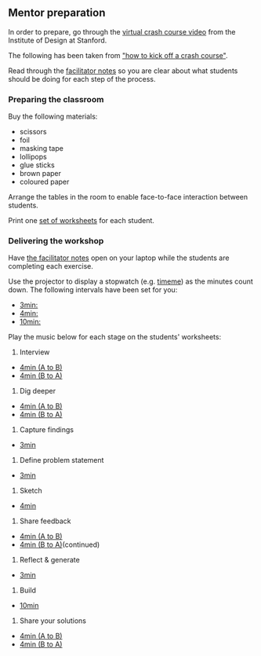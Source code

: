 ## Mentor preparation
In order to prepare, go through the [virtual crash course video](https://dschool.stanford.edu/resources/virtual-crash-course-video) from the Institute of Design at Stanford.

The following has been taken from ["how to kick off a crash course"](https://dschool.stanford.edu/resources/gear-up-how-to-kick-off-a-crash-course).

Read through the [facilitator notes](./GiftGiving-FacilitatorNotes.pdf) so you are clear about what students should be doing for each step of the process.

### Preparing the classroom

Buy the following materials:
- scissors
- foil
- masking tape
- lollipops
- glue sticks
- brown paper
- coloured paper

Arrange the tables in the room to enable face-to-face interaction between students.

Print one [set of worksheets](../GiftGiving-Worksheets.pdf) for each student.

### Delivering the workshop

Have [the facilitator notes](./GiftGiving-FacilitatorNotes.pdf) open on your laptop while the students are completing each exercise.

Use the projector to display a stopwatch (e.g. [timeme](http://www.timeme.com)) as the minutes count down. The following intervals have been set for you:
+ [3min:](http://www.timeme.com/timer.htm?17px07ps0s10660501/Stopwatch)
+ [4min:](http://www.timeme.com/timer.htm?17pyo7ps0s10660501/Stopwatch)
+ [10min:](http://www.timeme.com/timer.htm?17q8o7ps0s10660501/Stopwatch)

Play the music below for each stage on the students' worksheets:

1. Interview
  - [4min (A to B)](https://www.youtube.com/watch?v=rs6Y4kZ8qtw)
  - [4min (B to A)](https://www.youtube.com/watch?v=SM4lNT09o30)

1. Dig deeper
  - [4min (A to B)](https://www.youtube.com/watch?v=kbxtYqA6ypM)
  - [4min (B to A)](https://www.youtube.com/watch?v=o_eA3T513UQ)

1. Capture findings
  - [3min](https://www.youtube.com/watch?v=dOYf-4py0oo)

1. Define problem statement
  - [3min](https://www.youtube.com/watch?v=oCRe9iPpQZI)

1. Sketch
  - [4min](https://www.youtube.com/watch?v=WADc500tNlE)

1. Share feedback
  - [4min (A to B)](https://www.youtube.com/watch?v=S6lDGgs7jAc&list=RDQMUqmTUCLnz1o&index=2)
  - [4min (B to A)](https://www.youtube.com/watch?v=S6lDGgs7jAc&list=RDQMUqmTUCLnz1o&index=2)(continued)

1. Reflect & generate
  - [3min](https://www.youtube.com/watch?v=2aSha-H77fo)

1. Build
  - [10min](https://www.youtube.com/watch?v=_ODLWylMHeQ&list=PLoUZqmCTYNyXJnGX2Lebb4rS30GgyKgGY)

1. Share your solutions
  - [4min (A to B)](https://www.youtube.com/watch?v=pv9EhaymgFE&list=PLTJbkLqS41WY5UnNrwM29D9fa05m9gP1M)
  - [4min (B to A)](https://www.youtube.com/watch?v=k-e6aMv6B8c&list=PLTJbkLqS41WY5UnNrwM29D9fa05m9gP1M&index=4)
